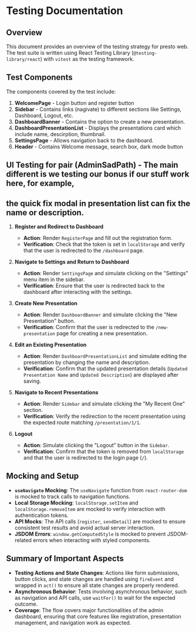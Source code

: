 # Testing Documentation

## Overview
This document provides an overview of the testing strategy for presto web. The test suite is written using React Testing Library (`@testing-library/react`) with `vitest` as the testing framework.

## Test Components
The components covered by the test include:

1. **WelcomePage** - Login button and register button
2. **Sidebar** - Contains links (nagivate) to different sections like Settings, Dashboard, Logout, etc.
3. **DashboardBanner** - Contains the option to create a new presentation.
4. **DashboardPresentationList** - Displays the presentations card which include name, descirption, thumbnail.
5. **SettingsPage** - Allows navigation back to the dashboard.
6. **Header** - Contains Welcome message, search box, dark mode button

## UI Testing for pair (AdminSadPath) - The main different is we testing our bonus if our stuff work here, for example,
## the quick fix modal in presentation list can fix the name or description.

1. **Register and Redirect to Dashboard**
   - **Action**: Render `RegisterPage` and fill out the registration form.
   - **Verification**: Check that the token is set in `localStorage` and verify that the user is redirected to the `/dashboard` page.

2. **Navigate to Settings and Return to Dashboard**
   - **Action**: Render `SettingsPage` and simulate clicking on the "Settings" menu item in the sidebar.
   - **Verification**: Ensure that the user is redirected back to the dashboard after interacting with the settings.

3. **Create New Presentation**
   - **Action**: Render `DashboardBanner` and simulate clicking the "New Presentation" button.
   - **Verification**: Confirm that the user is redirected to the `/new-presentation` page for creating a new presentation.

4. **Edit an Existing Presentation**
   - **Action**: Render `DashboardPresentationList` and simulate editing the presentation by changing the name and description.
   - **Verification**: Confirm that the updated presentation details (`Updated Presentation Name` and `Updated Description`) are displayed after saving.

5. **Navigate to Recent Presentations**
   - **Action**: Render `Sidebar` and simulate clicking the "My Recent One" section.
   - **Verification**: Verify the redirection to the recent presentation using the expected route matching `/presentation/1/1`.

6. **Logout**
   - **Action**: Simulate clicking the "Logout" button in the `Sidebar`.
   - **Verification**: Confirm that the token is removed from `localStorage` and that the user is redirected to the login page (`/`).

## Mocking and Setup

- **`useNavigate` Mocking**: The `useNavigate` function from `react-router-dom` is mocked to track calls to navigation functions.
- **Local Storage Mocking**: `localStorage.setItem` and `localStorage.removeItem` are mocked to verify interaction with authentication tokens.
- **API Mocks**: The API calls (`register`, `sendDetail`) are mocked to ensure consistent test results and avoid actual server interaction.
- **JSDOM Errors**: `window.getComputedStyle` is mocked to prevent JSDOM-related errors when interacting with styled components.

## Summary of Important Aspects
- **Testing Actions and State Changes**: Actions like form submissions, button clicks, and state changes are handled using `fireEvent` and wrapped in `act()` to ensure all state changes are properly rendered.
- **Asynchronous Behavior**: Tests involving asynchronous behavior, such as navigation and API calls, use `waitFor()` to wait for the expected outcome.
- **Coverage**: The flow covers major functionalities of the admin dashboard, ensuring that core features like registration, presentation management, and navigation work as expected.
